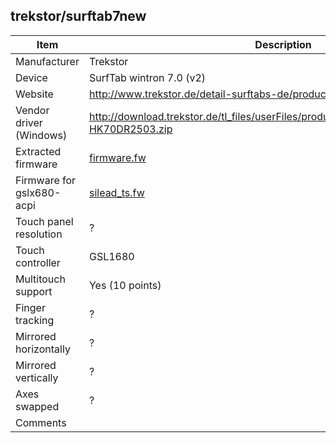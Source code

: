 trekstor/surftab7new
--------------------

| Item | Description |
|------|-------------|
| Manufacturer            | Trekstor                 |
| Device                  | SurfTab wintron 7.0 (v2) |
| Website                 | http://www.trekstor.de/detail-surftabs-de/product/surftab-wintron-70-v2.html |
| Vendor driver (Windows) | http://download.trekstor.de/tl_files/userFiles/products/surftab_wintron_70_v2/PG-HK70DR2503.zip |
| Extracted firmware      | [firmware.fw](firmware.fw) |
| Firmware for gslx680-acpi | [silead_ts.fw](silead_ts.fw) |
| Touch panel resolution  | ? |
| Touch controller        | GSL1680 |
| Multitouch support      | Yes (10 points) |
| Finger tracking         | ? |
| Mirrored horizontally   | ? |
| Mirrored vertically     | ? |
| Axes swapped            | ? |
| Comments                |  |
